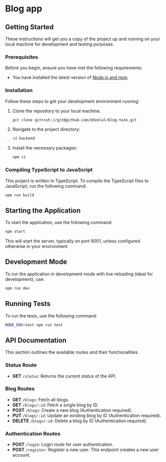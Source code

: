 # Blog app

## Getting Started

These instructions will get you a copy of the project up and running on your local machine for development and testing purposes.

### Prerequisites

Before you begin, ensure you have met the following requirements:

-   You have installed the latest version of [Node.js and npm](https://nodejs.org/).

### Installation

Follow these steps to get your development environment running:

1. Clone the repository to your local machine:

    ```bash
    git clone git+ssh://git@github.com/ddzelal/blog-task.git
    ```

2. Navigate to the project directory:

    ```bash
    cd backend
    ```

3. Install the necessary packages:
    ```bash
    npm ci
    ```

### Compiling TypeScript to JavaScript

This project is written in TypeScript. To compile the TypeScript files to JavaScript, run the following command:

```bash
npm run build
```

## Starting the Application

To start the application, use the following command:

```bash
npm start
```

This will start the server, typically on port 9001, unless configured otherwise in your environment.

## Development Mode

To run the application in development mode with live reloading (ideal for development), use:

```bash
npm run dev
```

## Running Tests

To run the tests, use the following command:

```bash
NODE_ENV=test npm run test
```

## API Documentation

This section outlines the available routes and their functionalities.

### Status Route

-   **GET** `/status`: Returns the current status of the API.

### Blog Routes

-   **GET** `/blogs`: Fetch all blogs.
-   **GET** `/blogs/:id`: Fetch a single blog by ID.
-   **POST** `/blogs`: Create a new blog (Authentication required).
-   **PUT** `/blogs/:id`: Update an existing blog by ID (Authentication required).
-   **DELETE** `/blogs/:id`: Delete a blog by ID (Authentication required).

### Authentication Routes

-   **POST** `/login`: Login route for user authentication.
-   **POST** `/register`: Register a new user. This endpoint creates a new user account.
